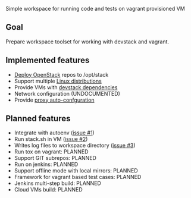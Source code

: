 Simple workspace for running code and tests on vagrant provisioned VM

## Goal

Prepare workspace toolset for working with devstack and vagrant. 

## Implemented features
* [Deploy OpenStack](docs/features/deploy-openstack.md) repos to /opt/stack
* Support multiple [Linux distributions](docs/features/linux-distributions.md)
* Provide VMs with [devstack dependencies](docs/features/devstack-dependencies.md)
* Network configuration (UNDOCUMENTED)
* Provide [proxy auto-confguration](docs/features/proxy-autoconf.md)

## Planned features
* Integrate with autoenv ([issue #1](https://github.com/FedericoRessi/devstack-ws/issues/1))
* Run stack.sh in VM ([issue #2](https://github.com/FedericoRessi/devstack-ws/issues/2))
* Writes log files to workspace directory ([issue #3](https://github.com/FedericoRessi/devstack-ws/issues/3))
* Run tox on vagrant: PLANNED
* Support GIT subrepos: PLANNED
* Run on jenkins: PLANNED
* Support offline mode with local mirrors: PLANNED
* Framework for vagrant based test cases: PLANNED
* Jenkins multi-step build: PLANNED
* Cloud VMs build: PLANNED
